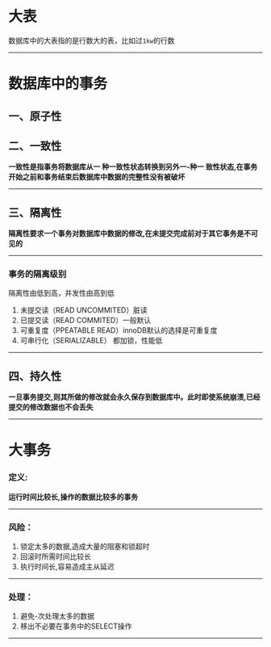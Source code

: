 # 大表

数据库中的大表指的是行数大的表，比如过`1kw`的行数

---

# 数据库中的事务

## 一、原子性

## 二、一致性

**一致性是指事务将数据库从一 种一致性状态转换到另外一-种一 致性状态,在事务开始之前和事务结束后数据库中数据的完整性没有被破坏**

---

## 三、隔离性

**隔离性要求一个事务对数据库中数据的修改,在未提交完成前对于其它事务是不可见的**

---

### 事务的隔离级别

隔离性由低到高，并发性由高到低

1. 未提交读（READ UNCOMMITED）脏读
2. 已提交读（READ COMMITED）一般默认
3. 可重复度（PPEATABLE READ）innoDB默认的选择是可重复度
4. 可串行化（SERIALIZABLE） 都加锁，性能低

---

## 四、持久性

**一旦事务提交,则其所做的修改就会永久保存到数据库中。此时即使系统崩溃,已经提交的修改数据也不会丢失**

---

# 大事务

### **定义:**

**运行时间比较长,操作的数据比较多的事务**

---

### 风险：

1. 锁定太多的数据,造成大量的阻塞和锁超时
2. 回滚时所需时间比较长
3. 执行时间长,容易造成主从延迟

---

### 处理：

1. 避免-次处理太多的数据
2. 移出不必要在事务中的SELECT操作

---
